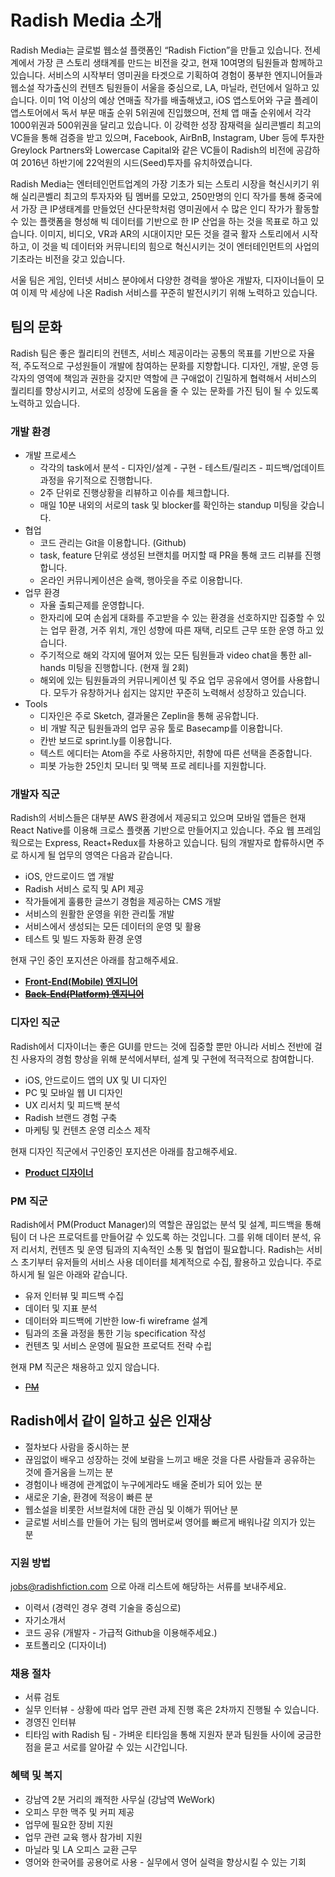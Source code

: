 # Radish Media 소개

Radish Media는 글로벌 웹소설 플랫폼인 “Radish Fiction”을 만들고 있습니다. 전세계에서 가장 큰 스토리 생태계를 만드는 비전을 갖고, 현재 10여명의 팀원들과 함께하고 있습니다. 서비스의 시작부터 영미권을 타겟으로 기획하여 경험이 풍부한 엔지니어들과 웹소설 작가출신의 컨텐츠 팀원들이 서울을 중심으로, LA, 마닐라, 런던에서 일하고 있습니다.  이미 1억 이상의 예상 연매출 작가를 배출해냈고,  iOS 앱스토어와 구글 플레이 앱스토어에서 독서 부문 매출 순위 5위권에 진입했으며, 전체 앱 매출 순위에서 각각 1000위권과 500위권을 달리고 있습니다. 이 강력한 성장 잠재력을 실리콘벨리 최고의 VC들을 통해 검증을 받고 있으며, Facebook, AirBnB, Instagram, Uber 등에  투자한  Greylock Partners와 Lowercase Capital와 같은 VC들이 Radish의 비전에 공감하여 2016년 하반기에 22억원의 시드(Seed)투자를 유치하였습니다.

Radish Media는 엔터테인먼트업계의 가장 기초가 되는 스토리 시장을 혁신시키기 위해 실리콘벨리 최고의 투자자와 팀 멤버를 모았고, 250만명의 인디 작가를 통해 중국에서 가장 큰 IP생태계를 만들었던 샨다문학처럼 영미권에서 수 많은 인디 작가가 활동할 수 있는 플랫폼을 형성해 빅 데이터를 기반으로 한 IP 산업을 하는 것을 목표로 하고 있습니다. 이미지, 비디오, VR과 AR의 시대이지만 모든 것을 결국 활자 스토리에서 시작하고, 이 것을 빅 데이터와 커뮤니티의 힘으로 혁신시키는 것이 엔터테인먼트의 사업의 기초라는 비전을 갖고 있습니다.

서울 팀은 게임, 인터넷 서비스 분야에서 다양한 경력을 쌓아온 개발자, 디자이너들이 모여 이제 막 세상에 나온 Radish 서비스를 꾸준히 발전시키기 위해 노력하고 있습니다.


## 팀의 문화

Radish 팀은 좋은 퀄리티의 컨텐츠, 서비스 제공이라는 공통의 목표를 기반으로 자율적, 주도적으로 구성원들이 개발에 참여하는 문화를 지향합니다. 디자인, 개발, 운영 등 각자의 영역에 책임과 권한을 갖지만 역할에 큰 구애없이 긴밀하게 협력해서 서비스의 퀄리티를 향상시키고, 서로의 성장에 도움을 줄 수 있는 문화를 가진 팀이 될 수 있도록 노력하고 있습니다.

### 개발 환경

- 개발 프로세스
  - 각각의 task에서 분석 - 디자인/설계 - 구현 - 테스트/릴리즈 - 피드백/업데이트 과정을 유기적으로 진행합니다.
  - 2주 단위로 진행상황을 리뷰하고 이슈를 체크합니다.
  - 매일 10분 내외의 서로의 task 및 blocker를 확인하는 standup 미팅을 갖습니다.
- 협업
  - 코드 관리는 Git을 이용합니다. (Github)
  - task, feature 단위로 생성된 브랜치를 머지할 때 PR을 통해 코드 리뷰를 진행합니다.
  - 온라인 커뮤니케이션은 슬랙, 행아웃을 주로 이용합니다.
- 업무 환경
  - 자율 출퇴근제를 운영합니다.
  - 한자리에 모여 손쉽게 대화를 주고받을 수 있는 환경을 선호하지만 집중할 수 있는 업무 환경, 거주 위치, 개인 성향에 따른 재택, 리모트 근무 또한 운영 하고 있습니다.
  - 주기적으로 해외 각지에 떨어져 있는 모든 팀원들과 video chat을 통한 all-hands 미팅을 진행합니다. (현재 월 2회)
  - 해외에 있는 팀원들과의 커뮤니케이션 및 주요 업무 공유에서 영어를 사용합니다. 모두가 유창하거나 쉽지는 않지만 꾸준히 노력해서 성장하고 있습니다.
- Tools
  - 디자인은 주로 Sketch, 결과물은 Zeplin을 통해 공유합니다.
  - 비 개발 직군 팀원들과의 업무 공유 툴로 Basecamp를 이용합니다.
  - 칸반 보드로 sprint.ly를 이용합니다.
  - 텍스트 에디터는 Atom을 주로 사용하지만, 취향에 따른 선택을 존중합니다.
  - 피봇 가능한 25인치 모니터 및 맥북 프로 레티나를 지원합니다.

### 개발자 직군

Radish의 서비스들은 대부분 AWS 환경에서 제공되고 있으며 모바일 앱들은 현재 React Native를 이용해 크로스 플랫폼 기반으로 만들어지고 있습니다. 주요 웹 프레임웍으로는 Express, React+Redux를 차용하고 있습니다. 팀의 개발자로 합류하시면 주로 하시게 될 업무의 영역은 다음과 같습니다.

- iOS, 안드로이드 앱 개발
- Radish 서비스 로직 및 API 제공
- 작가들에게 훌륭한 글쓰기 경험을 제공하는 CMS 개발
- 서비스의 원활한 운영을 위한 관리툴 개발
- 서비스에서 생성되는 모든 데이터의 운영 및 활용
- 테스트 및 빌드 자동화 환경 운영

현재 구인 중인 포지션은 아래를 참고해주세요.

- **[Front-End(Mobile) 엔지니어](https://github.com/radishmedia/team/blob/master/frontend.md)**
- **~~[Back-End(Platform) 엔지니어](https://github.com/radishmedia/team/blob/master/backend.md)~~**


### 디자인 직군

Radish에서 디자이너는 좋은 GUI를 만드는 것에 집중할 뿐만 아니라 서비스 전반에 걸친 사용자의 경험 향상을 위해 분석에서부터, 설계 및 구현에 적극적으로 참여합니다.

- iOS, 안드로이드 앱의 UX 및 UI 디자인
- PC 및 모바일 웹 UI 디자인
- UX 리서치 및 피드백 분석
- Radish 브랜드 경험 구축
- 마케팅 및 컨텐츠 운영 리소스 제작

현재 디자인 직군에서 구인중인 포지션은 아래를 참고해주세요.

- **[Product 디자이너](https://github.com/radishmedia/team/blob/master/productdesigner.md)**


### PM 직군

Radish에서 PM(Product Manager)의 역할은 끊임없는 분석 및 설계, 피드백을 통해 팀이 더 나은 프로덕트를 만들어갈 수 있도록 하는 것입니다. 그를 위해 데이터 분석, 유저 리서치, 컨텐츠 및 운영 팀과의 지속적인 소통 및 협업이 필요합니다. Radish는 서비스 초기부터 유저들의 서비스 사용 데이터를 체계적으로 수집, 활용하고 있습니다. 주로 하시게 될 일은 아래와 같습니다.

- 유저 인터뷰 및 피드백 수집
- 데이터 및 지표 분석
- 데이터와 피드백에 기반한 low-fi wireframe 설계
- 팀과의 조율 과정을 통한 기능 specification 작성
- 컨텐츠 및 서비스 운영에 필요한 프로덕트 전략 수립

현재 PM 직군은 채용하고 있지 않습니다.

- ~~[PM](https://github.com/radishmedia/team/blob/master/pm.md)~~

## Radish에서 같이 일하고 싶은 인재상

- 절차보다 사람을 중시하는 분
- 끊임없이 배우고 성장하는 것에 보람을 느끼고 배운 것을 다른 사람들과 공유하는 것에 즐거움을 느끼는 분
- 경험이나 배경에 관계없이 누구에게라도 배울 준비가 되어 있는 분
- 새로운 기술, 환경에 적응이 빠른 분
- 웹소설을 비롯한 서브컬처에 대한 관심 및 이해가 뛰어난 분
- 글로벌 서비스를 만들어 가는 팀의 멤버로써 영어를 빠르게 배워나갈 의지가 있는 분


### 지원 방법

jobs@radishfiction.com 으로 아래 리스트에 해당하는 서류를 보내주세요. 

- 이력서 (경력인 경우 경력 기술을 중심으로)
- 자기소개서
- 코드 공유 (개발자 - 가급적 Github을 이용해주세요.) 
- 포트폴리오 (디자이너)


### 채용 절차

- 서류 검토
- 실무 인터뷰 - 상황에 따라 업무 관련 과제 진행 혹은 2차까지 진행될 수 있습니다.
- 경영진 인터뷰
- 티타임 with Radish 팀 - 가벼운 티타임을 통해 지원자 분과 팀원들 사이에 궁금한 점을 묻고 서로를 알아갈 수 있는 시간입니다.


### 혜택 및 복지

- 강남역 2분 거리의 쾌적한 사무실 (강남역 WeWork)
- 오피스 무한 맥주 및 커피 제공
- 업무에 필요한 장비 지원
- 업무 관련 교육 행사 참가비 지원
- 마닐라 및 LA 오피스 교환 근무
- 영어와 한국어를 공용어로 사용 - 실무에서 영어 실력을 향상시킬 수 있는 기회


